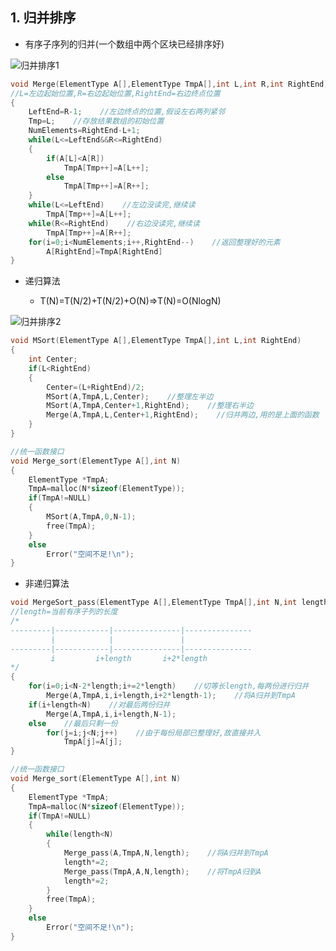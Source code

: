 ## 1. 归并排序

* 有序子序列的归并(一个数组中两个区块已经排序好)

![归并排序1](https://note.youdao.com/yws/api/personal/file/WEBc9c6b71d5e993a9bdd7056b17eb6af1e?method=download&shareKey=22dd6b9d4850306aa3b8dc3b4ca05459)

```C
void Merge(ElementType A[],ElementType TmpA[],int L,int R,int RightEnd)
//L=左边起始位置,R=右边起始位置,RightEnd=右边终点位置
{
    LeftEnd=R-1;    //左边终点的位置,假设左右两列紧邻
    Tmp=L;    //存放结果数组的初始位置
    NumElements=RightEnd-L+1;
    while(L<=LeftEnd&&R<=RightEnd)
    {
        if(A[L]<A[R])
            TmpA[Tmp++]=A[L++];
        else
            TmpA[Tmp++]=A[R++];
    }
    while(L<=LeftEnd)    //左边没读完,继续读
        TmpA[Tmp++]=A[L++];
    while(R<=RightEnd)    //右边没读完,继续读
        TmpA[Tmp++]=A[R++];
    for(i=0;i<NumElements;i++,RightEnd--)    //返回整理好的元素
        A[RightEnd]=TmpA[RightEnd]
}
```

* 递归算法

    * T(N)=T(N/2)+T(N/2)+O(N)=>T(N)=O(NlogN)

![归并排序2](https://note.youdao.com/yws/api/personal/file/WEBb5acfcbe2a5a5b3ddf9a729ed6759da3?method=download&shareKey=cbc4b3c175e2de590a8765fe4e6b3b60)

```C
void MSort(ElementType A[],ElementType TmpA[],int L,int RightEnd)
{
    int Center;
    if(L<RightEnd)
    {
        Center=(L+RightEnd)/2;
        MSort(A,TmpA,L,Center);    //整理左半边
        MSort(A,TmpA,Center+1,RightEnd);    //整理右半边
        Merge(A,TmpA,L,Center+1,RightEnd);    //归并两边,用的是上面的函数
    }
}

//统一函数接口
void Merge_sort(ElementType A[],int N)
{
    ElementType *TmpA;
    TmpA=malloc(N*sizeof(ElementType));
    if(TmpA!=NULL)
    {
        MSort(A,TmpA,0,N-1);
        free(TmpA);
    }
    else
        Error("空间不足!\n");
}
```

* 非递归算法

```C
void MergeSort_pass(ElementType A[],ElementType TmpA[],int N,int length)
//length=当前有序子列的长度
/*
---------|------------|---------------|---------------
         |            |               |
---------|------------|---------------|---------------
         i         i+length       i+2*length
*/
{
    for(i=0;i<N-2*length;i+=2*length)    //切等长length,每两份进行归并
        Merge(A,TmpA,i,i+length,i+2*length-1);    //将A归并到TmpA
    if(i+length<N)    //对最后两份归并
        Merge(A,TmpA,i,i+length,N-1);
    else    //最后只剩一份
        for(j=i;j<N;j++)    //由于每份局部已整理好,故直接并入
            TmpA[j]=A[j];
}

//统一函数接口
void Merge_sort(ElementType A[],int N)
{
    ElementType *TmpA;
    TmpA=malloc(N*sizeof(ElementType));
    if(TmpA!=NULL)
    {
        while(length<N)
        {
            Merge_pass(A,TmpA,N,length);    //将A归并到TmpA
            length*=2;
            Merge_pass(TmpA,A,N,length);    //将TmpA归到A
            length*=2;
        }
        free(TmpA);
    }
    else
        Error("空间不足!\n");
}
```

